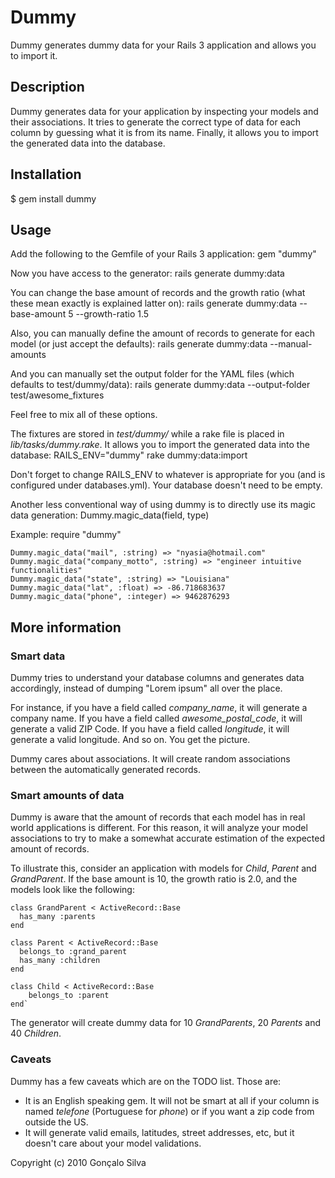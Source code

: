 # Dummy

Dummy generates dummy data for your Rails 3 application and allows you to import it.

## Description

Dummy generates data for your application by inspecting your models and their associations. It tries to generate the correct type of data for each column by guessing what it is from its name. Finally, it allows you to import the generated data into the database.

## Installation

$ gem install dummy

## Usage

Add the following to the Gemfile of your Rails 3 application:
    gem "dummy"
    
Now you have access to the generator:
    rails generate dummy:data
    
You can change the base amount of records and the growth ratio (what these mean exactly is explained latter on):
    rails generate dummy:data --base-amount 5 --growth-ratio 1.5
    
Also, you can manually define the amount of records to generate for each model (or just accept the defaults):
    rails generate dummy:data --manual-amounts
    
And you can manually set the output folder for the YAML files (which defaults to test/dummy/data):
    rails generate dummy:data --output-folder test/awesome_fixtures
    
Feel free to mix all of these options.
    
The fixtures are stored in _test/dummy/_ while a rake file is placed in _lib/tasks/dummy.rake_. It allows you to import the generated data into the database:
    RAILS_ENV="dummy" rake dummy:data:import

Don't forget to change RAILS_ENV to whatever is appropriate for you (and is configured under databases.yml). Your database doesn't need to be empty.

Another less conventional way of using dummy is to directly use its magic data generation:
    Dummy.magic_data(field, type)
    
Example:
    require "dummy"
    
    Dummy.magic_data("mail", :string) => "nyasia@hotmail.com"
    Dummy.magic_data("company_motto", :string) => "engineer intuitive functionalities"
    Dummy.magic_data("state", :string) => "Louisiana"
    Dummy.magic_data("lat", :float) => -86.718683637
    Dummy.magic_data("phone", :integer) => 9462876293


## More information

### Smart data

Dummy tries to understand your database columns and generates data accordingly, instead of dumping "Lorem ipsum" all over the place.

For instance, if you have a field called _company\_name_, it will generate a company name. If you have a field called _awesome\_postal\_code_, it will generate a valid ZIP Code. If you have a field called _longitude_, it will generate a valid longitude. And so on. You get the picture.

Dummy cares about associations. It will create random associations between the automatically generated records.

### Smart amounts of data

Dummy is aware that the amount of records that each model has in real world applications is different. For this reason, it will analyze your model associations to try to make a somewhat accurate estimation of the expected amount of records.

To illustrate this, consider an application with models for _Child_, _Parent_ and _GrandParent_. If the base amount is 10, the growth ratio is 2.0, and the models look like the following:

    class GrandParent < ActiveRecord::Base  
      has_many :parents
    end
    
    class Parent < ActiveRecord::Base
      belongs_to :grand_parent
      has_many :children
    end
    
    class Child < ActiveRecord::Base
        belongs_to :parent
    end`

The generator will create dummy data for 10 _GrandParents_, 20 _Parents_ and 40 _Children_.

### Caveats

Dummy has a few caveats which are on the TODO list. Those are:

*   It is an English speaking gem. It will not be smart at all if your column is named _telefone_ (Portuguese for _phone_) or if you want a zip code from outside the US.
*   It will generate valid emails, latitudes, street addresses, etc, but it doesn't care about your model validations.

Copyright (c) 2010 Gonçalo Silva
